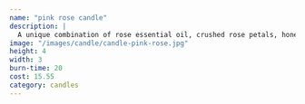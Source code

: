 ```yaml
---
name: "pink rose candle"
description: |
  A unique combination of rose essential oil, crushed rose petals, honey, and our 100% natural beeswax is guaranteed to soothe, and add warmth to any room.
image: "/images/candle/candle-pink-rose.jpg"
height: 4
width: 3
burn-time: 20
cost: 15.55
category: candles
---
```

